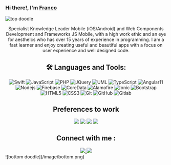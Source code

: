 
### Hi there!, I'm [Franco](https://github.com/obisax) 

![top doodle](/image/top.png)
<div align='center'>
<p>
Specialist Knowledge Leader Mobile (iOS/Android) and Web Components Development and Frameworks JS Mobile, with a high work ethic and an eye for aestheIcs who has over 15 years of experience in programming. I am a fast learner and enjoy creating useful and beautiful apps with a focus on user experience and well designed code.  
</p>
</div>

<div align='center'>

## 🛠️ Languages and Tools:
![Swift](https://img.shields.io/badge/-Swift-black?style=flat-square&logo=swift)
![JavaScript](https://img.shields.io/badge/-JavaScript-black?style=flat-square&logo=javascript)
![PHP](https://img.shields.io/badge/-JavaScript-black?style=flat-square&logo=php)
![JQuery](https://img.shields.io/badge/-JavaScript-black?style=flat-square&logo=jquery)
![UML](https://img.shields.io/badge/-JavaScript-black?style=flat-square&logo=uml)
![TypeScript](https://img.shields.io/badge/-TypeScript-black?style=flat-square&logo=TypeScript)
![Angular11](https://img.shields.io/badge/-Angular-black?style=flat-square&logo=Angular&logoColor=red)
![Nodejs](https://img.shields.io/badge/-Nodejs-black?style=flat-square&logo=Node.js)
![Firebase](https://img.shields.io/badge/-Firebase-black?style=flat-square&logo=Firebase)
![CoreData](https://img.shields.io/badge/-CoreData-black?style=flat-square&logo=CoreData)
![Alamofire](https://img.shields.io/badge/-Alamofire-black?style=flat-square&logo=Alamofire)
![Ionic](https://img.shields.io/badge/-Ionic-black?style=flat-square&logo=Ionic)
![Bootstrap](https://img.shields.io/badge/-Bootstrap-black?style=flat-square&logo=bootstrap)
![HTML5](https://img.shields.io/badge/-HTML5-black?style=flat-square&logo=html5&logoColor=white)
![CSS3](https://img.shields.io/badge/-CSS-black?style=flat-square&logo=css3)
![Git](https://img.shields.io/badge/-Git-black?style=flat-square&logo=git)
![GitHub](https://img.shields.io/badge/-GitHub-black?style=flat-square&logo=github)
![Gitlab](https://img.shields.io/badge/-Gitlab-black?style=flat-square&logo=gitlab)
</div>

<div align='center'>

## Preferences to work

<div align='center'>

  <img src='https://img.shields.io/static/v1?label=OS&message=MacOS&color=black&style=flat-square&logo=apple' />
  <img src='https://img.shields.io/static/v1?label=IDE&message=Xcode&color=black&style=flat-square&logo=xcode' />
  <img src='https://img.shields.io/static/v1?label=Editor&message=VisualStudioCode&color=black&style=flat-square' />
  <img src='https://img.shields.io/static/v1?label=Editor&message=Sublime&color=black&style=flat-square' />
  
</div>

##  Connect with me :
  <a href='https://www.linkedin.com/in/obisax/' target='_blank' rel='noopener' rel='noreferrer'>
    <img src='https://img.shields.io/static/v1?label=LinkedIn&message=FrancoParedes&color=black&style=flat-square&logo=linkedin' />
  </a>
   <a href='https://gitlab.com/obisax' target='_blank' rel='noopener' rel='noreferrer'>
    <img src='https://img.shields.io/static/v1?label=LinkedIn&message=FrancoParedes&color=black&style=flat-square&logo=gitlab' />
  </a>
</div>
![bottom doodle](/image/bottom.png)

